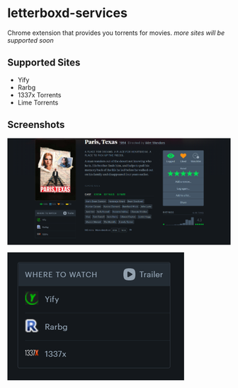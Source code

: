 # letterboxd-services

Chrome extension that provides you torrents for movies.
_more sites will be supported soon_

## Supported Sites

- Yify
- Rarbg
- 1337x Torrents
- Lime Torrents

## Screenshots

![full page](imgs/img1.png)

![panel](imgs/img2.png)
